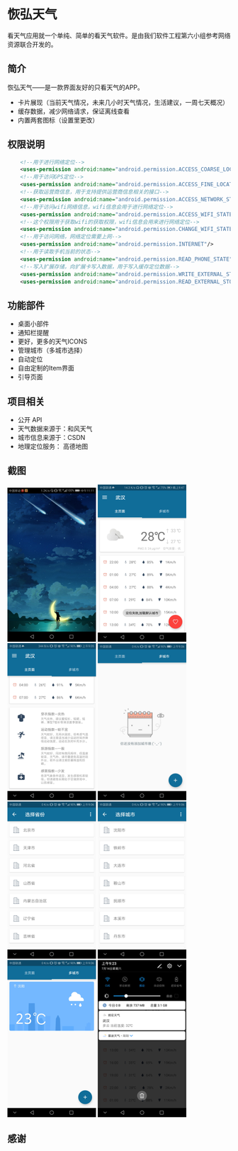 # 恢弘天气
看天气应用就一个单纯、简单的看天气软件。是由我们软件工程第六小组参考网络资源联合开发的。

## 简介
恢弘天气——是一款界面友好的只看天气的APP。
- 卡片展现（当前天气情况，未来几小时天气情况，生活建议，一周七天概况）
- 缓存数据，减少网络请求，保证离线查看
- 内置两套图标（设置里更改）

## 权限说明

```xml
	<!--用于进行网络定位-->
	<uses-permission android:name="android.permission.ACCESS_COARSE_LOCATION"/>
	<!--用于访问GPS定位-->
	<uses-permission android:name="android.permission.ACCESS_FINE_LOCATION"/>
	<!--获取运营商信息，用于支持提供运营商信息相关的接口-->
	<uses-permission android:name="android.permission.ACCESS_NETWORK_STATE"/>
	<!--用于访问wifi网络信息，wifi信息会用于进行网络定位-->
	<uses-permission android:name="android.permission.ACCESS_WIFI_STATE"/>
	<!--这个权限用于获取wifi的获取权限，wifi信息会用来进行网络定位-->
	<uses-permission android:name="android.permission.CHANGE_WIFI_STATE"/>
	<!--用于访问网络，网络定位需要上网-->
	<uses-permission android:name="android.permission.INTERNET"/>
	<!--用于读取手机当前的状态-->
	<uses-permission android:name="android.permission.READ_PHONE_STATE"/>
	<!--写入扩展存储，向扩展卡写入数据，用于写入缓存定位数据-->
	<uses-permission android:name="android.permission.WRITE_EXTERNAL_STORAGE"/>
	<uses-permission android:name="android.permission.READ_EXTERNAL_STORAGE"/>
```

## 功能部件
- 桌面小部件
- 通知栏提醒
- 更好，更多的天气ICONS
- 管理城市（多城市选择）
- 自动定位
- 自由定制的Item界面
- 引导页面

## 项目相关
- 公开 API
- 天气数据来源于：和风天气
- 城市信息来源于：CSDN
- 地理定位服务： 高德地图

## 截图
![Image text](images/welcome.png) ![Image text](images/main.png) ![Image text](images/advicer.png) ![Image text](images/add.png)
![Image text](images/addprovince.png) ![Image text](images/addcity.png) ![Image text](images/addsuccess.png) ![Image text](images/background.png)

## 感谢
